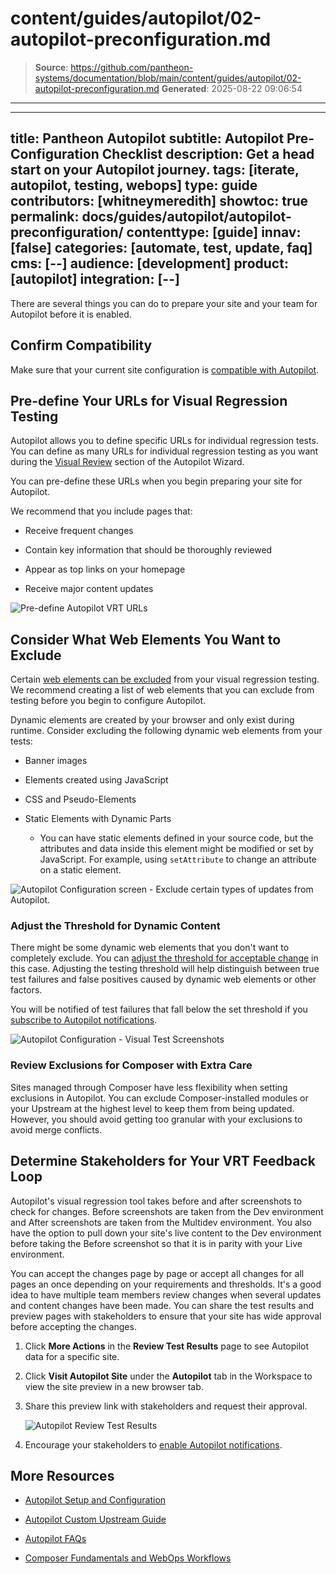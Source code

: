 # content/guides/autopilot/02-autopilot-preconfiguration.md

> **Source**: https://github.com/pantheon-systems/documentation/blob/main/content/guides/autopilot/02-autopilot-preconfiguration.md
> **Generated**: 2025-08-22 09:06:54

---

---
title: Pantheon Autopilot
subtitle: Autopilot Pre-Configuration Checklist
description: Get a head start on your Autopilot journey.
tags: [iterate, autopilot, testing, webops]
type: guide
contributors: [whitneymeredith]
showtoc: true
permalink: docs/guides/autopilot/autopilot-preconfiguration/
contenttype: [guide]
innav: [false]
categories: [automate, test, update, faq]
cms: [--]
audience: [development]
product: [autopilot]
integration: [--]
---

There are several things you can do to prepare your site and your team for Autopilot before it is enabled.

## Confirm Compatibility

Make sure that your current site configuration is [compatible with Autopilot](/guides/autopilot#autopilot-site-compatibility).

## Pre-define Your URLs for Visual Regression Testing

Autopilot allows you to define specific URLs for individual regression tests. You can define as many URLs for individual regression testing as you want during the [Visual Review](/guides/autopilot/enable-autopilot/#visual-review) section of the Autopilot Wizard.

You can pre-define these URLs when you begin preparing your site for Autopilot.

 We recommend that you include pages that:

- Receive frequent changes

- Contain key information that should be thoroughly reviewed

- Appear as top links on your homepage

- Receive major content updates

![Pre-define Autopilot VRT URLs](../../../images/autopilot/autopilot-setup-visual-review.png)

## Consider What Web Elements You Want to Exclude

Certain [web elements can be excluded](/guides/autopilot/enable-autopilot/#excluded-web-elements) from your visual regression testing. We recommend creating a list of web elements that you can exclude from testing before you begin to configure Autopilot.

Dynamic elements are created by your browser and only exist during runtime. Consider excluding the following dynamic web elements from your tests:

- Banner images

- Elements created using JavaScript

- CSS and Pseudo-Elements

- Static Elements with Dynamic Parts

    - You can have static elements defined in your source code, but the attributes and data inside this element might be modified or set by JavaScript. For example, using `setAttribute` to change an attribute on a static element.

![Autopilot Configuration screen - Exclude certain types of updates from Autopilot.](../../../images/autopilot/autopilot-configuration-excluded-web-elements.png)

### Adjust the Threshold for Dynamic Content

There might be some dynamic web elements that you don't want to completely exclude. You can [adjust the threshold for acceptable change](/guides/autopilot/enable-autopilot/#acceptable-change) in this case. Adjusting the testing threshold will help distinguish between true test failures and false positives caused by dynamic web elements or other factors.

You will be notified of test failures that fall below the set threshold if you [subscribe to Autopilot notifications](/guides/autopilot/enable-autopilot/#enable-autopilot-email-notifications).

![Autopilot Configuration - Visual Test Screenshots](../../../images/autopilot/autopilot-configuration-visual-test-screenshots.png)

### Review Exclusions for Composer with Extra Care

Sites managed through Composer have less flexibility when setting exclusions in Autopilot. You can exclude Composer-installed modules or your Upstream at the highest level to keep them from being updated. However, you should avoid getting too granular with your exclusions to avoid merge conflicts.

## Determine Stakeholders for Your VRT Feedback Loop

Autopilot's visual regression tool takes before and after screenshots to check for changes. Before screenshots are taken from the Dev environment and After screenshots are taken from the Multidev environment. You also have the option to pull down your site's live content to the Dev environment before taking the Before screenshot so that it is in parity with your Live environment.

You can accept the changes page by page or accept all changes for all pages an once depending on your requirements and thresholds. It's a good idea to have multiple team members review changes when several updates and content changes have been made. You can share the test results and preview pages with stakeholders to ensure that your site has wide approval before accepting the changes.

1. Click **More Actions** in the **Review Test Results** page to see Autopilot data for a specific site.

1. Click **Visit Autopilot Site** under the **Autopilot** tab in the Workspace to view the site preview in a new browser tab.

1. Share this preview link with stakeholders and request their approval.

    ![Autopilot Review Test Results](../../../images/autopilot/autopilot-review-test-results.png)

1. Encourage your stakeholders to [enable Autopilot notifications](/guides/autopilot/enable-autopilot/#enable-autopilot-email-notifications).

## More Resources

- [Autopilot Setup and Configuration](/guides/autopilot/enable-autopilot)

- [Autopilot Custom Upstream Guide](/guides/autopilot-custom-upstream)

- [Autopilot FAQs](/guides/autopilot/autopilot-faq)

- [Composer Fundamentals and WebOps Workflows](/guides/composer)